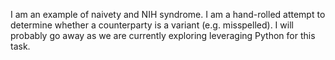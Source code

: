 I am an example of naivety and NIH syndrome. I am a hand-rolled attempt to determine whether a counterparty is a variant (e.g. misspelled). I will probably go away as we are currently exploring leveraging Python for this task.